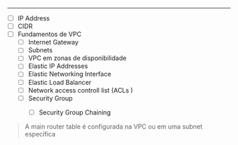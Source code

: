 --------

- [ ] IP Address  
- [ ] CIDR 
- [ ] Fundamentos de VPC 
	- [ ] Internet Gateway 
	- [ ] Subnets 
	- [ ] VPC em zonas de disponibilidade 
	- [ ] Elastic IP Addresses 
	- [ ] Elastic Networking Interface 
	- [ ] Elastic Load Balancer
	- [ ] Network access controll list (ACLs )
	- [ ] Security Group 
		- [ ] Security Group Chaining 



> A main router table é configurada na VPC ou em uma subnet específica